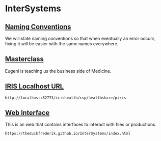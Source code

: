# InterSystems

## [Naming Conventions](NamingConventions.md)
We will state naming conventions so that when eventually an error occurs, fixing it will be easier with the same names everywhere.

## [Masterclass](/Masterclass/MasterclassSanidad.md)
Eugeni is teaching us the business side of Medicine.

## [IRIS Localhost URL](http://localhost:52773/irishealth/csp/healthshare/piris)
```
http://localhost:52773/irishealth/csp/healthshare/piris
```

## [Web Interface](https://theduckfrederik.github.io/InterSystems/index.html)
This is an web that contains interfaces to interact with files or productions.
```
https://theduckfrederik.github.io/InterSystems/index.html
```